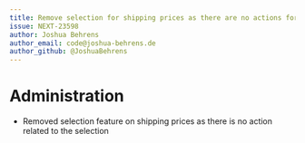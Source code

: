 ```yaml
---
title: Remove selection for shipping prices as there are no actions for the selection
issue: NEXT-23598
author: Joshua Behrens
author_email: code@joshua-behrens.de
author_github: @JoshuaBehrens
---
```

# Administration
* Removed selection feature on shipping prices as there is no action related to the selection
